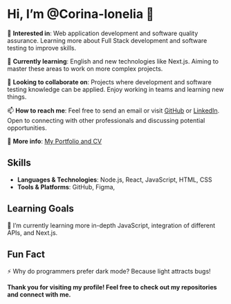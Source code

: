 # Hi, I’m @Corina-Ionelia 👋

👀 **Interested in**: Web application development and software quality assurance. Learning more about Full Stack development and software testing to improve skills.

🌱 **Currently learning**: English and new technologies like Next.js. Aiming to master these areas to work on more complex projects.

💞️ **Looking to collaborate on**: Projects where development and software testing knowledge can be applied. Enjoy working in teams and learning new things.

📫 **How to reach me**: Feel free to send an email or visit [GitHub](https://github.com/your-username) or [LinkedIn](https://www.linkedin.com/in/your-linkedin). Open to connecting with other professionals and discussing potential opportunities.

📄 **More info**: [My Portfolio and CV](https://your-portfolio-link.com)

## Skills
- **Languages & Technologies**: Node.js, React, JavaScript, HTML, CSS
- **Tools & Platforms**: GitHub, Figma,

## Learning Goals
📖 I’m currently learning more in-depth JavaScript, integration of different APIs, and Next.js.

## Fun Fact
⚡ Why do programmers prefer dark mode? Because light attracts bugs!

**Thank you for visiting my profile! Feel free to check out my repositories and connect with me.**
